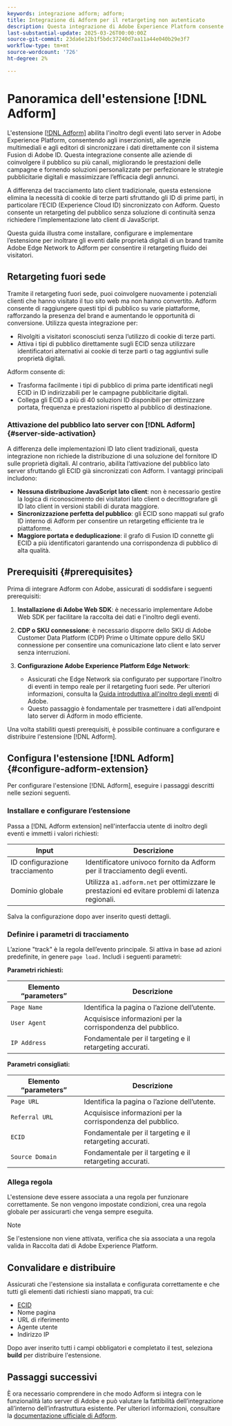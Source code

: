 ```yaml
---
keywords: integrazione adform; adform;
title: Integrazione di Adform per il retargeting non autenticato
description: Questa integrazione di Adobe Experience Platform consente di eseguire il retargeting degli utenti in base a ECID.
last-substantial-update: 2025-03-26T00:00:00Z
source-git-commit: 23da6e12b1f5bdc37240d7aa11a44e040b29e3f7
workflow-type: tm+mt
source-wordcount: '726'
ht-degree: 2%

---
```


# Panoramica dell&#39;estensione [!DNL Adform]

L&#39;estensione [[!DNL Adform]](https://www.adformhelp.com/hc/en-us/articles/29635608709137-Use-the-Adform-S2S-Site-Tracking-Extension-With-Adobe-Experience-Cloud) abilita l&#39;inoltro degli eventi lato server in Adobe Experience Platform, consentendo agli inserzionisti, alle agenzie multimediali e agli editori di sincronizzare i dati direttamente con il sistema Fusion di Adobe ID. Questa integrazione consente alle aziende di coinvolgere il pubblico su più canali, migliorando le prestazioni delle campagne e fornendo soluzioni personalizzate per perfezionare le strategie pubblicitarie digitali e massimizzare l’efficacia degli annunci.

A differenza del tracciamento lato client tradizionale, questa estensione elimina la necessità di cookie di terze parti sfruttando gli ID di prime parti, in particolare l’ECID (Experience Cloud ID) sincronizzato con Adform. Questo consente un retargeting del pubblico senza soluzione di continuità senza richiedere l’implementazione lato client di JavaScript.

Questa guida illustra come installare, configurare e implementare l’estensione per inoltrare gli eventi dalle proprietà digitali di un brand tramite Adobe Edge Network to Adform per consentire il retargeting fluido dei visitatori.

## Retargeting fuori sede

Tramite il retargeting fuori sede, puoi coinvolgere nuovamente i potenziali clienti che hanno visitato il tuo sito web ma non hanno convertito. Adform consente di raggiungere questi tipi di pubblico su varie piattaforme, rafforzando la presenza del brand e aumentando le opportunità di conversione. Utilizza questa integrazione per:

* Rivolgiti a visitatori sconosciuti senza l’utilizzo di cookie di terze parti.
* Attiva i tipi di pubblico direttamente sugli ECID senza utilizzare identificatori alternativi ai cookie di terze parti o tag aggiuntivi sulle proprietà digitali.

Adform consente di:

* Trasforma facilmente i tipi di pubblico di prima parte identificati negli ECID in ID indirizzabili per le campagne pubblicitarie digitali.
* Collega gli ECID a più di 40 soluzioni ID disponibili per ottimizzare portata, frequenza e prestazioni rispetto al pubblico di destinazione.

### Attivazione del pubblico lato server con [!DNL Adform] {#server-side-activation}

A differenza delle implementazioni ID lato client tradizionali, questa integrazione non richiede la distribuzione di una soluzione del fornitore ID sulle proprietà digitali. Al contrario, abilita l’attivazione del pubblico lato server sfruttando gli ECID già sincronizzati con Adform. I vantaggi principali includono:

* **Nessuna distribuzione JavaScript lato client**: non è necessario gestire la logica di riconoscimento dei visitatori lato client o decrittografare gli ID lato client in versioni stabili di durata maggiore.
* **Sincronizzazione perfetta del pubblico**: gli ECID sono mappati sul grafo ID interno di Adform per consentire un retargeting efficiente tra le piattaforme.
* **Maggiore portata e deduplicazione**: il grafo di Fusion ID connette gli ECID a più identificatori garantendo una corrispondenza di pubblico di alta qualità.

## Prerequisiti {#prerequisites}

Prima di integrare Adform con Adobe, assicurati di soddisfare i seguenti prerequisiti:

1. **Installazione di Adobe Web SDK**: è necessario implementare Adobe Web SDK per facilitare la raccolta dei dati e l&#39;inoltro degli eventi.

2. **CDP o SKU connessione**: è necessario disporre dello SKU di Adobe Customer Data Platform (CDP) Prime o Ultimate oppure dello SKU connessione per consentire una comunicazione lato client e lato server senza interruzioni.

3. **Configurazione Adobe Experience Platform Edge Network**:
   * Assicurati che Edge Network sia configurato per supportare l’inoltro di eventi in tempo reale per il retargeting fuori sede. Per ulteriori informazioni, consulta la [Guida introduttiva all&#39;inoltro degli eventi](https://experienceleague.adobe.com/it/docs/experience-platform/tags/event-forwarding/getting-started) di Adobe.
   * Questo passaggio è fondamentale per trasmettere i dati all’endpoint lato server di Adform in modo efficiente.

Una volta stabiliti questi prerequisiti, è possibile continuare a configurare e distribuire l&#39;estensione [!DNL Adform].

## Configura l&#39;estensione [!DNL Adform] {#configure-adform-extension}

Per configurare l&#39;estensione [!DNL Adform], eseguire i passaggi descritti nelle sezioni seguenti.

### Installare e configurare l’estensione

Passa a [!DNL Adform extension] nell&#39;interfaccia utente di inoltro degli eventi e immetti i valori richiesti:

| Input | Descrizione |
| --- | --- |
| ID configurazione tracciamento | Identificatore univoco fornito da Adform per il tracciamento degli eventi. |
| Dominio globale | Utilizza `a1.adform.net` per ottimizzare le prestazioni ed evitare problemi di latenza regionali. |

Salva la configurazione dopo aver inserito questi dettagli.

<!-- ![Installing and configuring the Adform extension in Adobe Experience Platorm]() -->

### Definire i parametri di tracciamento

L’azione &quot;track&quot; è la regola dell’evento principale. Si attiva in base ad azioni predefinite, in genere `page load.` Includi i seguenti parametri:

**Parametri richiesti:**

| Elemento “parameters” | Descrizione |
| --- | --- |
| `Page Name` | Identifica la pagina o l’azione dell’utente. |
| `User Agent` | Acquisisce informazioni per la corrispondenza del pubblico. |
| `IP Address` | Fondamentale per il targeting e il retargeting accurati. |

**Parametri consigliati:**

| Elemento “parameters” | Descrizione |
| --- | --- |
| `Page URL` | Identifica la pagina o l’azione dell’utente. |
| `Referral URL` | Acquisisce informazioni per la corrispondenza del pubblico. |
| `ECID` | Fondamentale per il targeting e il retargeting accurati. |
| `Source Domain` | Fondamentale per il targeting e il retargeting accurati. |

<!-- ![Tracking parameters for Adform]() -->

### Allega regola

L&#39;estensione deve essere associata a una regola per funzionare correttamente. Se non vengono impostate condizioni, crea una regola globale per assicurarti che venga sempre eseguita.

>[!NOTE]
>
>Se l&#39;estensione non viene attivata, verifica che sia associata a una regola valida in Raccolta dati di Adobe Experience Platform.

<!-- ![Attach a rule to the Adform extension]() -->

## Convalidare e distribuire

Assicurati che l&#39;estensione sia installata e configurata correttamente e che tutti gli elementi dati richiesti siano mappati, tra cui:
* [ECID](/help/identity-service/features/ecid.md)
* Nome pagina
* URL di riferimento
* Agente utente
* Indirizzo IP

Dopo aver inserito tutti i campi obbligatori e completato il test, seleziona **build** per distribuire l&#39;estensione.

## Passaggi successivi

È ora necessario comprendere in che modo Adform si integra con le funzionalità lato server di Adobe e può valutare la fattibilità dell’integrazione all’interno dell’infrastruttura esistente. Per ulteriori informazioni, consultare la [documentazione ufficiale di Adform](https://www.adformhelp.com/hc/en-us/articles/29635608709137-Use-the-Adform-S2S-Site-Tracking-Extension-With-Adobe-Experience-Cloud).